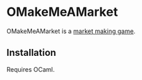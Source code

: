 # OMakeMeAMarket

OMakeMeAMarket is a [market making game](https://en.wikipedia.org/wiki/Market_maker). 

## Installation
Requires OCaml.


